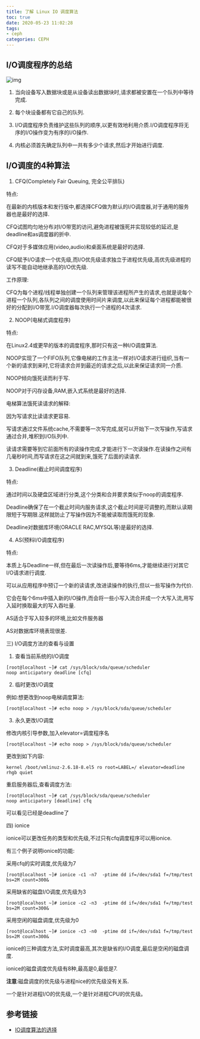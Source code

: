 ```yaml
---
title: 了解 Linux IO 调度算法
toc: true
date: 2020-05-23 11:02:28
tags:
- ceph
categories: CEPH
---
```


## I/O调度程序的总结


![img](https://images0.cnblogs.com/i/609710/201403/051225079271803.jpg)

 

1) 当向设备写入数据块或是从设备读出数据块时,请求都被安置在一个队列中等待完成.

2) 每个块设备都有它自己的队列.

3) I/O调度程序负责维护这些队列的顺序,以更有效地利用介质.I/O调度程序将无序的I/O操作变为有序的I/O操作.

4) 内核必须首先确定队列中一共有多少个请求,然后才开始进行调度.

 

## I/O调度的4种算法

1) CFQ(Completely Fair Queuing, 完全公平排队)

特点:

在最新的内核版本和发行版中,都选择CFQ做为默认的I/O调度器,对于通用的服务器也是最好的选择.

CFQ试图均匀地分布对I/O带宽的访问,避免进程被饿死并实现较低的延迟,是deadline和as调度器的折中.

CFQ对于多媒体应用(video,audio)和桌面系统是最好的选择.

CFQ赋予I/O请求一个优先级,而I/O优先级请求独立于进程优先级,高优先级进程的读写不能自动地继承高的I/O优先级.

 

工作原理:

CFQ为每个进程/线程单独创建一个队列来管理该进程所产生的请求,也就是说每个进程一个队列,各队列之间的调度使用时间片来调度,以此来保证每个进程都能被很好的分配到I/O带宽.I/O调度器每次执行一个进程的4次请求.

 

2) NOOP(电梯式调度程序)

特点:

在Linux2.4或更早的版本的调度程序,那时只有这一种I/O调度算法.

NOOP实现了一个FIFO队列,它像电梯的工作主法一样对I/O请求进行组织,当有一个新的请求到来时,它将请求合并到最近的请求之后,以此来保证请求同一介质.

NOOP倾向饿死读而利于写.

NOOP对于闪存设备,RAM,嵌入式系统是最好的选择.

 

电梯算法饿死读请求的解释:

因为写请求比读请求更容易.

写请求通过文件系统cache,不需要等一次写完成,就可以开始下一次写操作,写请求通过合并,堆积到I/O队列中.

读请求需要等到它前面所有的读操作完成,才能进行下一次读操作.在读操作之间有几毫秒时间,而写请求在这之间就到来,饿死了后面的读请求.

 

3) Deadline(截止时间调度程序)

特点:

通过时间以及硬盘区域进行分类,这个分类和合并要求类似于noop的调度程序.

Deadline确保了在一个截止时间内服务请求,这个截止时间是可调整的,而默认读期限短于写期限.这样就防止了写操作因为不能被读取而饿死的现象.

Deadline对数据库环境(ORACLE RAC,MYSQL等)是最好的选择.

 

4) AS(预料I/O调度程序)

特点:

本质上与Deadline一样,但在最后一次读操作后,要等待6ms,才能继续进行对其它I/O请求进行调度.

可以从应用程序中预订一个新的读请求,改进读操作的执行,但以一些写操作为代价.

它会在每个6ms中插入新的I/O操作,而会将一些小写入流合并成一个大写入流,用写入延时换取最大的写入吞吐量.

AS适合于写入较多的环境,比如文件服务器

AS对数据库环境表现很差.

 

三) I/O调度方法的查看与设置

 1) 查看当前系统的I/O调度

```
[root@localhost ~]# cat /sys/block/sda/queue/scheduler
noop anticipatory deadline [cfq] 
```

 

2) 临时更改I/O调度

例如:想更改到noop电梯调度算法:

```
[root@localhost ~]# echo noop > /sys/block/sda/queue/scheduler
```

 

3) 永久更改I/O调度

修改内核引导参数,加入elevator=调度程序名

```
[root@localhost ~]# echo noop > /sys/block/sda/queue/scheduler
```

 

更改到如下内容:

```
kernel /boot/vmlinuz-2.6.18-8.el5 ro root=LABEL=/ elevator=deadline rhgb quiet
```

 

重启服务器后,查看调度方法:

```
[root@localhost ~]# cat /sys/block/sda/queue/scheduler
noop anticipatory [deadline] cfq
```

可以看见已经是deadline了

 

四) ionice

ionice可以更改任务的类型和优先级,不过只有cfq调度程序可以用ionice.

有三个例子说明ionice的功能:

采用cfq的实时调度,优先级为7

```
[root@localhost ~]# ionice -c1 -n7  -ptime dd if=/dev/sda1 f=/tmp/test bs=2M count=300&
```

采用缺省的磁盘I/O调度,优先级为3

```
[root@localhost ~]# ionice -c2 -n3  -ptime dd if=/dev/sda1 f=/tmp/test bs=2M count=300&
```

采用空闲的磁盘调度,优先级为0

```
[root@localhost ~]# ionice -c3 -n0  -ptime dd if=/dev/sda1 f=/tmp/test bs=2M count=300&
```

ionice的三种调度方法,实时调度最高,其次是缺省的I/O调度,最后是空闲的磁盘调度.

ionice的磁盘调度优先级有8种,最高是0,最低是7.

**注意**:磁盘调度的优先级与进程nice的优先级没有关系.

一个是针对进程I/O的优先级,一个是针对进程CPU的优先级。

## 参考链接
- [IO调度算法的选择](https://www.cnblogs.com/gomysql/p/3582185.html)